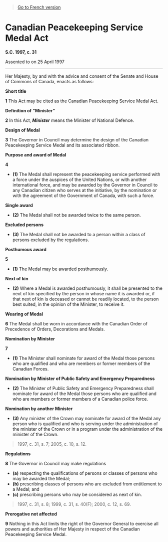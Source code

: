 > [Go to French version](/fr/Lois/Lois%20du%20Canada/1997/ch.%2031.md)

# Canadian Peacekeeping Service Medal Act

**S.C. 1997, c. 31**


Assented to on 25 April 1997

----------



Her Majesty, by and with the advice and consent of the Senate and House of Commons of Canada, enacts as follows:






**Short title**

**1** This Act may be cited as the Canadian Peacekeeping Service Medal Act.




**Definition of "Minister"**

**2** In this Act, ***Minister*** means the Minister of National Defence.




**Design of Medal**

**3** The Governor in Council may determine the design of the Canadian Peacekeeping Service Medal and its associated ribbon.




**Purpose and award of Medal**

**4** 

- **(1)** The Medal shall represent the peacekeeping service performed with a force under the auspices of the United Nations, or with another international force, and may be awarded by the Governor in Council to any Canadian citizen who serves at the initiative, by the nomination or with the agreement of the Government of Canada, with such a force.

**Single award**

- **(2)** The Medal shall not be awarded twice to the same person.

**Excluded persons**

- **(3)** The Medal shall not be awarded to a person within a class of persons excluded by the regulations.




**Posthumous award**

**5** 

- **(1)** The Medal may be awarded posthumously.

**Next of kin**

- **(2)** Where a Medal is awarded posthumously, it shall be presented to the next of kin specified by the person in whose name it is awarded or, if that next of kin is deceased or cannot be readily located, to the person best suited, in the opinion of the Minister, to receive it.




**Wearing of Medal**

**6** The Medal shall be worn in accordance with the Canadian Order of Precedence of Orders, Decorations and Medals.




**Nomination by Minister**

**7** 

- **(1)** The Minister shall nominate for award of the Medal those persons who are qualified and who are members or former members of the Canadian Forces.

**Nomination by Minister of Public Safety and Emergency Preparedness**

- **(2)** The Minister of Public Safety and Emergency Preparedness shall nominate for award of the Medal those persons who are qualified and who are members or former members of a Canadian police force.

**Nomination by another Minister**

- **(3)** Any minister of the Crown may nominate for award of the Medal any person who is qualified and who is serving under the administration of the minister of the Crown or in a program under the administration of the minister of the Crown.
> 1997, c. 31, s. 7; 2005, c. 10, s. 12.





**Regulations**

**8** The Governor in Council may make regulations
- **(a)** respecting the qualifications of persons or classes of persons who may be awarded the Medal;
- **(b)** prescribing classes of persons who are excluded from entitlement to a Medal; and
- **(c)** prescribing persons who may be considered as next of kin.
> 1997, c. 31, s. 8; 1999, c. 31, s. 40(F); 2000, c. 12, s. 69.





**Prerogative not affected**

**9** Nothing in this Act limits the right of the Governor General to exercise all powers and authorities of Her Majesty in respect of the Canadian Peacekeeping Service Medal. 



